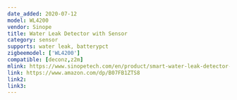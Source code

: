 ```yaml
---
date_added: 2020-07-12
model: WL4200
vendor: Sinope
title: Water Leak Detector with Sensor
category: sensor
supports: water leak, batterypct
zigbeemodel: ['WL4200']
compatible: [deconz,z2m]
mlink: https://www.sinopetech.com/en/product/smart-water-leak-detector-zigbee/
link: https://www.amazon.com/dp/B07FB1ZTS8
link2: 
link3: 
---
```

